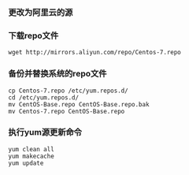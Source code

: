
### 更改为阿里云的源
### 下载repo文件
`wget http://mirrors.aliyun.com/repo/Centos-7.repo`

### 备份并替换系统的repo文件
```
cp Centos-7.repo /etc/yum.repos.d/
cd /etc/yum.repos.d/
mv CentOS-Base.repo CentOS-Base.repo.bak
mv Centos-7.repo CentOS-Base.repo
```
### 执行yum源更新命令
```
yum clean all
yum makecache
yum update
```